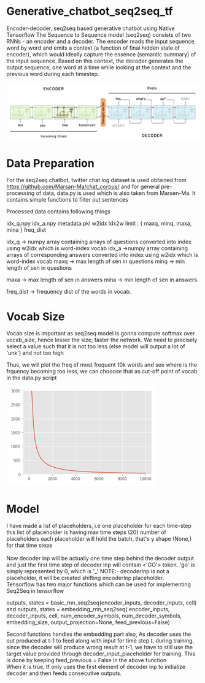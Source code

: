 # Generative_chatbot_seq2seq_tf
Encoder-decoder, seq2seq based generative chatbot using Native Tensorflow
The Sequence to Sequence model (seq2seq) consists of two RNNs - an encoder and a decoder.
The encoder reads the input sequence, word by word and emits a context (a function of final hidden state of encoder),
which would ideally capture the essence (semantic summary) of the input sequence.
Based on this context, the decoder generates the output sequence, one word at a time while looking at the context and the previous word during each timestep.

<img src = "images/seq2seq2.png" />

# Data Preparation
For the seq2seq chatbot, twitter chat log dataset is used obtained from https://github.com/Marsan-Ma/chat_corpus/ and for general pre-processing of data, data.py is used which is also taken from Marsen-Ma. It contains simple functions to filter out sentences

Processed data contains following things

idx_q.npy
idx_a.npy
metadata.pkl
    w2idx
    idx2w
    limit : { maxq, minq, maxa, mina }
    freq_dist

idx_q -> numpy array containing arrays of questions converted into index using w2idx which is word-index vocab idx_a ->numpy array containing arrays of corresponding answers converted into index using w2idx which is word-index vocab maxq -> max length of sen in questions minq -> min length of sen in questions

maxa -> max length of sen in answers mina -> min length of sen in answers

freq_dist -> frequency dist of the words in vocab.

# Vocab Size
Vocab size is important as seq2seq model is gonna compute softmax over vocab_size, hence lesser the size, faster the network. We need to precisely select a value such that it is not too less (else model will output a lot of 'unk') and not too high

Thus, we will plot the freq of most frequent 10k words and see where is the frquency becoming too less, we can chooose that as cut-off point of vocab in the data.py script

<img src = "images/vocab_frequency.png">

# Model
I have made a list of placeholders, i.e one placeholder for each time-step
this list of placeholder is having max time steps (20) number of placeholders 
each placeholder will hold the batch, that's y shape (None,) for that time steps
<br><br>
Now decoder inp will be actually one time step behind the decoder output and just
the first time step of decoder inp will contain <'GO'> token. 'go' is simply represented by 0, which is '_'
NOTE:- decoderInp is not a placeholder, it will be created shifting encoderInp placeholder.
<br>
Tensorflow has two major functions which can be used for implementing Seq2Seq in tensorflow

outputs, states = basic_rnn_seq2seq(encoder_inputs, decoder_inputs, cell)
and
outputs, states = embedding_rnn_seq2seq(
			encoder_inputs, decoder_inputs, cell, num_encoder_symbols, num_decoder_symbols,
			embedding_size, output_projection=None, feed_previous=False)

Second functions handles the embedding part also,
			As decoder uses the out produced at t-1 to feed along with input for time step t,
			during training, since the decoder will produce wrong result at t-1, we have to still use 
			the target value provided through decoder_input_placeholder for training.
			This is done by keeping feed_previous = False in the above function
<br>
When it is true, tf only uses the first element of decoder inp to initialize decoder and
then feeds consecutive outputs.

